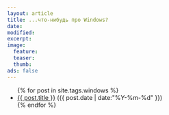 ```yaml
---
layout: article
title: ...что-нибудь про Windows?
date: 
modified:
excerpt:
image:
  feature:
  teaser:
  thumb:
ads: false
---
```

<ul>
{% for post in site.tags.windows %}
    <li>
        <a href="{{ post.url }}/">{{ post.title }}</a>
        <span>({{ post.date | date:"%Y-%m-%d" }})</span>
    </li>
{% endfor %}
</ul>
